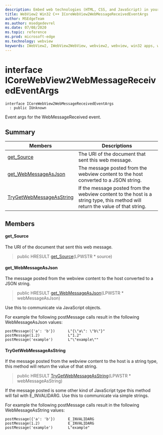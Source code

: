```yaml
---
description: Embed web technologies (HTML, CSS, and JavaScript) in your native applications with the Microsoft Edge WebView2 control
title: WebView2 Win32 C++ ICoreWebView2WebMessageReceivedEventArgs
author: MSEdgeTeam
ms.author: msedgedevrel
ms.date: 07/08/2020
ms.topic: reference
ms.prod: microsoft-edge
ms.technology: webview
keywords: IWebView2, IWebView2WebView, webview2, webview, win32 apps, win32, edge, ICoreWebView2, ICoreWebView2Controller, browser control, edge html, ICoreWebView2WebMessageReceivedEventArgs
---
```


# interface ICoreWebView2WebMessageReceivedEventArgs 

```
interface ICoreWebView2WebMessageReceivedEventArgs
  : public IUnknown
```

Event args for the WebMessageReceived event.

## Summary

 Members                        | Descriptions
--------------------------------|---------------------------------------------
[get_Source](#get_source) | The URI of the document that sent this web message.
[get_WebMessageAsJson](#get_webmessageasjson) | The message posted from the webview content to the host converted to a JSON string.
[TryGetWebMessageAsString](#trygetwebmessageasstring) | If the message posted from the webview content to the host is a string type, this method will return the value of that string.

## Members

#### get_Source 

The URI of the document that sent this web message.

> public HRESULT [get_Source](#get_source)(LPWSTR * source)

#### get_WebMessageAsJson 

The message posted from the webview content to the host converted to a JSON string.

> public HRESULT [get_WebMessageAsJson](#get_webmessageasjson)(LPWSTR * webMessageAsJson)

Use this to communicate via JavaScript objects.

For example the following postMessage calls result in the following WebMessageAsJson values:

```
postMessage({'a': 'b'})      L"{\"a\": \"b\"}"
postMessage(1.2)             L"1.2"
postMessage('example')       L"\"example\""
```

#### TryGetWebMessageAsString 

If the message posted from the webview content to the host is a string type, this method will return the value of that string.

> public HRESULT [TryGetWebMessageAsString](#trygetwebmessageasstring)(LPWSTR * webMessageAsString)

If the message posted is some other kind of JavaScript type this method will fail with E_INVALIDARG. Use this to communicate via simple strings.

For example the following postMessage calls result in the following WebMessageAsString values:

```
postMessage({'a': 'b'})      E_INVALIDARG
postMessage(1.2)             E_INVALIDARG
postMessage('example')       L"example"
```

